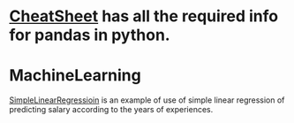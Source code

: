 # [CheatSheet](cheatsheet/Pandas_Cheat_Sheet.pdf) has all the required info for pandas in python.
# MachineLearning
[SimpleLinearRegressioin](Regression/SimpleLinearRegression.ipynb) is an example of use of simple linear regression of predicting salary according to the years of experiences. 

